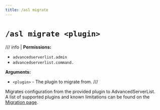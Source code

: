 ```yaml
---
title: /asl migrate
---
```


# `/asl migrate <plugin>`

/// info |
**Permissions:**

- `advancedserverlist.admin`
- `advancedserverlist.command.`

**Arguments:**

- `<plugin>` - The plugin to migrate from.
///

Migrates configuration from the provided plugin to AdvancedServerList.  
A list of supported plugins and known limitations can be found on the [Migration page](../migration/index.md).